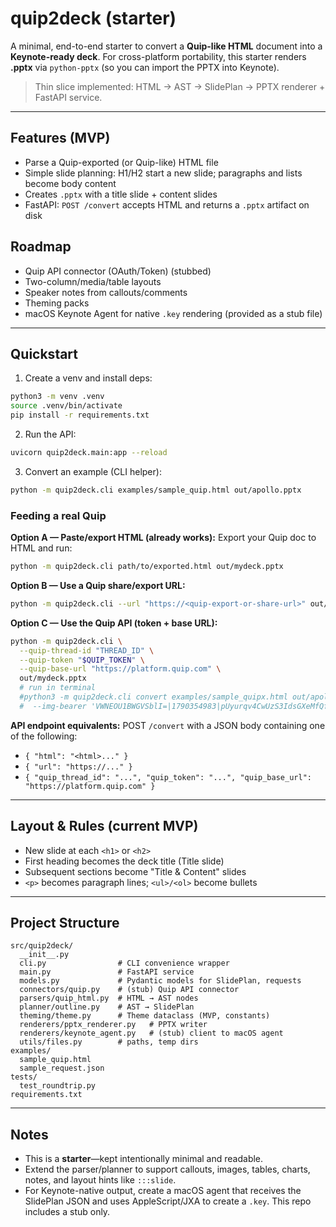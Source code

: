 # quip2deck (starter)

A minimal, end-to-end starter to convert a **Quip-like HTML** document into a **Keynote-ready deck**.
For cross-platform portability, this starter renders **.pptx** via `python-pptx` (so you can import the PPTX into Keynote).

> Thin slice implemented: HTML → AST → SlidePlan → PPTX renderer + FastAPI service.

---

## Features (MVP)
- Parse a Quip-exported (or Quip-like) HTML file
- Simple slide planning: H1/H2 start a new slide; paragraphs and lists become body content
- Creates `.pptx` with a title slide + content slides
- FastAPI: `POST /convert` accepts HTML and returns a `.pptx` artifact on disk

## Roadmap
- Quip API connector (OAuth/Token) (stubbed)
- Two-column/media/table layouts
- Speaker notes from callouts/comments
- Theming packs
- macOS Keynote Agent for native `.key` rendering (provided as a stub file)

---

## Quickstart

1) Create a venv and install deps:
```bash
python3 -m venv .venv
source .venv/bin/activate
pip install -r requirements.txt
```

2) Run the API:
```bash
uvicorn quip2deck.main:app --reload
```

3) Convert an example (CLI helper):
```bash
python -m quip2deck.cli examples/sample_quip.html out/apollo.pptx
```

### Feeding a real Quip

**Option A — Paste/export HTML (already works):**
Export your Quip doc to HTML and run:

```bash
python -m quip2deck.cli path/to/exported.html out/mydeck.pptx
```

**Option B — Use a Quip share/export URL:**
```bash
python -m quip2deck.cli --url "https://<quip-export-or-share-url>" out/mydeck.pptx
```

**Option C — Use the Quip API (token + base URL):**
```bash
python -m quip2deck.cli \
  --quip-thread-id "THREAD_ID" \
  --quip-token "$QUIP_TOKEN" \
  --quip-base-url "https://platform.quip.com" \
  out/mydeck.pptx
  # run in terminal
  #python3 -m quip2deck.cli convert examples/sample_quipx.html out/apollox.pptx \
  #  --img-bearer 'VWNEOU1BWGVSblI=|1790354983|pUyurqv4CwUzS3IdsGXeMfQfUu6HGPZD0ou5Q9MCITQ='
```

**API endpoint equivalents:**
POST `/convert` with a JSON body containing one of the following:
- `{ "html": "<html>..." }`
- `{ "url": "https://..." }`
- `{ "quip_thread_id": "...", "quip_token": "...", "quip_base_url": "https://platform.quip.com" }`

---

## Layout & Rules (current MVP)
- New slide at each `<h1>` or `<h2>`
- First heading becomes the deck title (Title slide)
- Subsequent sections become "Title & Content" slides
- `<p>` becomes paragraph lines; `<ul>/<ol>` become bullets

---

## Project Structure

```
src/quip2deck/
  __init__.py
  cli.py                # CLI convenience wrapper
  main.py               # FastAPI service
  models.py             # Pydantic models for SlidePlan, requests
  connectors/quip.py    # (stub) Quip API connector
  parsers/quip_html.py  # HTML → AST nodes
  planner/outline.py    # AST → SlidePlan
  theming/theme.py      # Theme dataclass (MVP, constants)
  renderers/pptx_renderer.py   # PPTX writer
  renderers/keynote_agent.py   # (stub) client to macOS agent
  utils/files.py        # paths, temp dirs
examples/
  sample_quip.html
  sample_request.json
tests/
  test_roundtrip.py
requirements.txt
```

---

## Notes
- This is a **starter**—kept intentionally minimal and readable.
- Extend the parser/planner to support callouts, images, tables, charts, notes, and layout hints like `:::slide`.
- For Keynote-native output, create a macOS agent that receives the SlidePlan JSON and uses AppleScript/JXA to create a `.key`. This repo includes a stub only.
